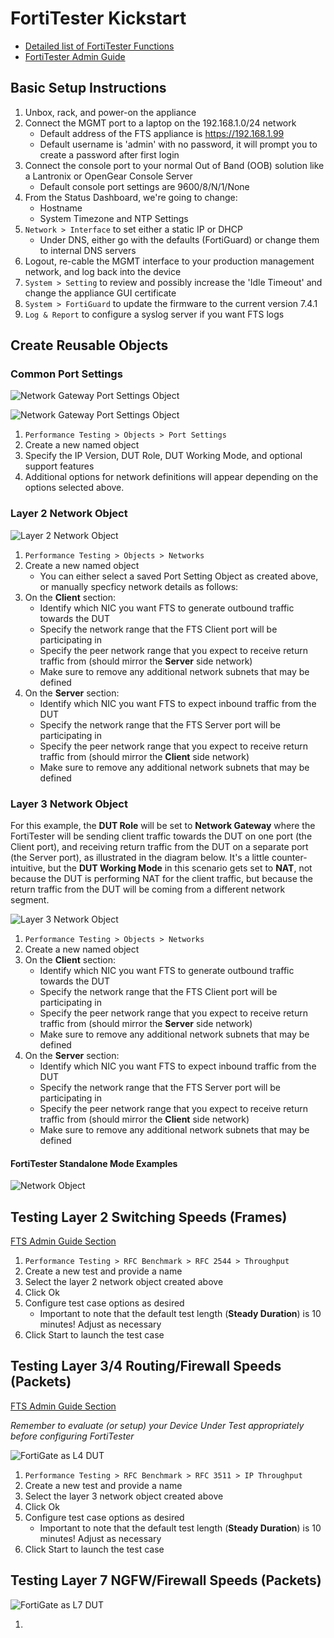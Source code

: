 # FortiTester Kickstart

* [Detailed list of FortiTester Functions](https://docs.fortinet.com/document/fortitester/7.4.1/administration-guide/839782/features-and-benefits)
* [FortiTester Admin Guide](https://docs.fortinet.com/document/fortitester/7.4.1/administration-guide/452052/introduction)

## Basic Setup Instructions

1. Unbox, rack, and power-on the appliance
2. Connect the MGMT port to a laptop on the 192.168.1.0/24 network
    * Default address of the FTS appliance is https://192.168.1.99
    * Default username is 'admin' with no password, it will prompt you to create a password after first login
3. Connect the console port to your normal Out of Band (OOB) solution like a Lantronix or OpenGear Console Server
    * Default console port settings are 9600/8/N/1/None
4. From the Status Dashboard, we're going to change:
    * Hostname
    * System Timezone and NTP Settings
5. `Network > Interface` to set either a static IP or DHCP
    * Under DNS, either go with the defaults (FortiGuard) or change them to internal DNS servers
6. Logout, re-cable the MGMT interface to your production management network, and log back into the device
7. `System > Setting` to review and possibly increase the 'Idle Timeout' and change the appliance GUI certificate
8. `System > FortiGuard` to update the firmware to the current version 7.4.1
9. `Log & Report` to configure a syslog server if you want FTS logs

## Create Reusable Objects

### Common Port Settings

![Network Gateway Port Settings Object](./images/fts_port_ng.png "Example of a Network Gateway as DUT")

![Network Gateway Port Settings Object](./images/fts_port_app.png "Example of an Application Server as DUT")

1. `Performance Testing > Objects > Port Settings`
2. Create a new named object
3. Specify the IP Version, DUT Role, DUT Working Mode, and optional support features
4. Additional options for network definitions will appear depending on the options selected above.

### Layer 2 Network Object

![Layer 2 Network Object](./images/fts_network2_object.png "Example Layer 2 Network Object")

1. `Performance Testing > Objects > Networks`
2. Create a new named object
    * You can either select a saved Port Setting Object as created above, or manually specficy network details as follows:
3. On the __Client__ section:
    * Identify which NIC you want FTS to generate outbound traffic towards the DUT
    * Specify the network range that the FTS Client port will be participating in
    * Specify the peer network range that you expect to receive return traffic from (should mirror the __Server__ side network)
    * Make sure to remove any additional network subnets that may be defined
4. On the __Server__ section:
    * Identify which NIC you want FTS to expect inbound traffic from the DUT
    * Specify the network range that the FTS Server port will be participating in
    * Specify the peer network range that you expect to receive return traffic from (should mirror the __Client__ side network)
    * Make sure to remove any additional network subnets that may be defined

### Layer 3 Network Object

For this example, the __DUT Role__ will be set to __Network Gateway__ where the FortiTester will be sending client traffic towards the DUT on one port (the Client port), and receiving return traffic from the DUT on a separate port (the Server port), as illustrated in the diagram below. It's a little counter-intuitive, but the __DUT Working Mode__ in this scenario gets set to __NAT__, not because the DUT is performing NAT for the client traffic, but because the return traffic from the DUT will be coming from a different network segment. 

![Layer 3 Network Object](./images/fts_network_object.png "Example Layer 3 Network Object")

1. `Performance Testing > Objects > Networks`
2. Create a new named object
3. On the __Client__ section:
    * Identify which NIC you want FTS to generate outbound traffic towards the DUT
    * Specify the network range that the FTS Client port will be participating in
    * Specify the peer network range that you expect to receive return traffic from (should mirror the __Server__ side network)
    * Make sure to remove any additional network subnets that may be defined
4. On the __Server__ section:
    * Identify which NIC you want FTS to expect inbound traffic from the DUT
    * Specify the network range that the FTS Server port will be participating in
    * Specify the peer network range that you expect to receive return traffic from (should mirror the __Client__ side network)
    * Make sure to remove any additional network subnets that may be defined

#### FortiTester Standalone Mode Examples

![Network Object](./images/fts_standalone.png "Standalone Test Mode")

## Testing Layer 2 Switching Speeds (Frames)

[FTS Admin Guide Section](https://docs.fortinet.com/document/fortitester/7.4.1/administration-guide/703194/starting-an-rfc-2544-throughput-test)

1. `Performance Testing > RFC Benchmark > RFC 2544 > Throughput`
2. Create a new test and provide a name
3. Select the layer 2 network object created above
4. Click Ok
5. Configure test case options as desired
    * Important to note that the default test length (__Steady Duration__) is 10 minutes! Adjust as necessary
6. Click Start to launch the test case

## Testing Layer 3/4 Routing/Firewall Speeds (Packets)

[FTS Admin Guide Section](https://docs.fortinet.com/document/fortitester/7.4.1/administration-guide/817370/starting-an-rfc-3511-ip-throughput-test)

_Remember to evaluate (or setup) your Device Under Test appropriately before configuring FortiTester_

![FortiGate as L4 DUT](./images/fts_fgt_layer4.png "FortiGate as DUT for Layer 4 Performance Testing")

1. `Performance Testing > RFC Benchmark > RFC 3511 > IP Throughput`
2. Create a new test and provide a name
3. Select the layer 3 network object created above
4. Click Ok
5. Configure test case options as desired
    * Important to note that the default test length (__Steady Duration__) is 10 minutes! Adjust as necessary
6. Click Start to launch the test case

## Testing Layer 7 NGFW/Firewall Speeds (Packets)

![FortiGate as L7 DUT](./images/fts_fgt_layer7.png "FortiGate as DUT for Layer 7 Performance Testing")

1. 